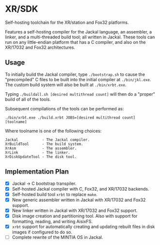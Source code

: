 # XR/SDK

Self-hosting toolchain for the XR/station and Fox32 platforms.

Features a self-hosting compiler for the Jackal language, an assembler, a linker, and a multi-threaded build tool; all written in Jackal. These tools can run on any little-endian platform that has a C compiler, and also on the XR/17032 and Fox32 architectures.

## Usage

To initially build the Jackal compiler, type `./bootstrap.sh` to cause the "precompiled" C files to be built into the initial compiler at `./bin/jkl.exe`. The custom build system will also be built at `./bin/xrbt.exe`.

Typing `./buildall.sh [desired multithread count]` will then do a "proper" build of all of the tools.

Subsequent compilations of the tools can be performed as:

```
./bin/xrbt.exe ./build.xrbt JOBS=[desired multithread count] [toolname]
```

Where toolname is one of the following choices:

```
Jackal           - The Jackal compiler.
XrBuildTool      - The build system.
XrAsm            - The assembler.
XrLink           - The linker.
XrDiskUpdateTool - The disk tool.
```

## Implementation Plan

- [x] Jackal -> C bootstrap transpiler.
- [x] Self-hosted Jackal compiler with C, Fox32, and XR/17032 backends.
- [x] Self-hosted build tool `xrbt` to replace `make`.
- [x] New generic assembler written in Jackal with XR/17032 and Fox32 support.
- [x] New linker written in Jackal with XR/17032 and Fox32 support.
- [x] Disk image creation and partitioning tool. Also with support for formatting, reading, and writing AisixFS.
- [x] `xrbt` support for automatically creating and updating rebuilt files in disk images if configured to do so.
- [ ] Complete rewrite of the MINTIA OS in Jackal.